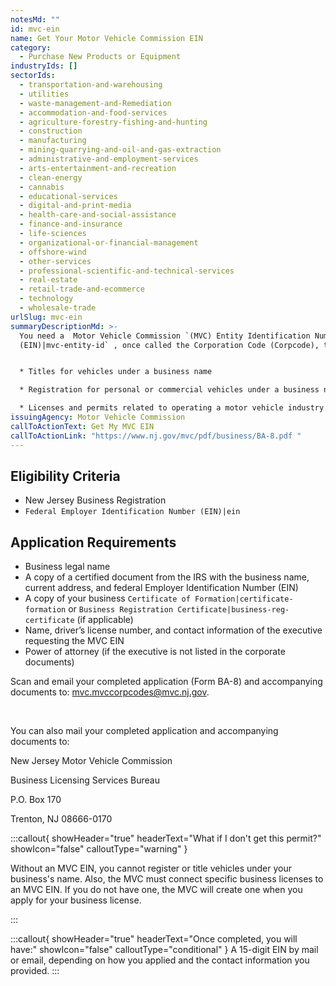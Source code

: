 ```yaml
---
notesMd: ""
id: mvc-ein
name: Get Your Motor Vehicle Commission EIN
category:
  - Purchase New Products or Equipment
industryIds: []
sectorIds:
  - transportation-and-warehousing
  - utilities
  - waste-management-and-Remediation
  - accommodation-and-food-services
  - agriculture-forestry-fishing-and-hunting
  - construction
  - manufacturing
  - mining-quarrying-and-oil-and-gas-extraction
  - administrative-and-employment-services
  - arts-entertainment-and-recreation
  - clean-energy
  - cannabis
  - educational-services
  - digital-and-print-media
  - health-care-and-social-assistance
  - finance-and-insurance
  - life-sciences
  - organizational-or-financial-management
  - offshore-wind
  - other-services
  - professional-scientific-and-technical-services
  - real-estate
  - retail-trade-and-ecommerce
  - technology
  - wholesale-trade
urlSlug: mvc-ein
summaryDescriptionMd: >-
  You need a  Motor Vehicle Commission `(MVC) Entity Identification Number
  (EIN)|mvc-entity-id` , once called the Corporation Code (Corpcode), to get:


  * Titles for vehicles under a business name

  * Registration for personal or commercial vehicles under a business name

  * Licenses and permits related to operating a motor vehicle industry business
issuingAgency: Motor Vehicle Commission
callToActionText: Get My MVC EIN
callToActionLink: "https://www.nj.gov/mvc/pdf/business/BA-8.pdf "
---
```


## Eligibility Criteria

- New Jersey Business Registration
- `Federal Employer Identification Number (EIN)|ein`

## Application Requirements

- Business legal name
- A copy of a certified document from the IRS with the business name, current address, and federal Employer Identification Number (EIN)
- A copy of your business `Certificate of Formation|certificate-formation` or `Business Registration Certificate|business-reg-certificate` (if applicable)
- Name, driver’s license number, and contact information of the executive requesting the MVC EIN
- Power of attorney (if the executive is not listed in the corporate documents)

Scan and email your completed application (Form BA-8) and accompanying documents to: mvc.mvccorpcodes@mvc.nj.gov.

&nbsp;

You can also mail your completed application and accompanying documents to:

New Jersey Motor Vehicle Commission

Business Licensing Services Bureau

P.O. Box 170

Trenton, NJ 08666-0170

:::callout{ showHeader="true" headerText="What if I don't get this permit?" showIcon="false" calloutType="warning" }

Without an MVC EIN, you cannot register or title vehicles under your business's name. Also, the MVC must connect specific business licenses to an MVC EIN. If you do not have one, the MVC will create one when you apply for your business license.

:::

:::callout{ showHeader="true" headerText="Once completed, you will have:" showIcon="false" calloutType="conditional" }
A 15-digit EIN by mail or email, depending on how you applied and the contact information you provided.
:::
